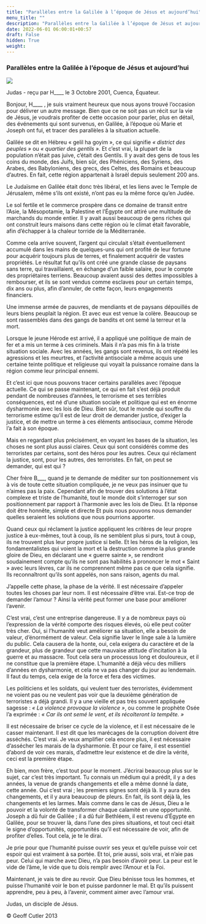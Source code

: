 ```yaml
---
title: "Parallèles entre la Galilée à l’époque de Jésus et aujourd’hui"
menu_title: ""
description: "Parallèles entre la Galilée à l’époque de Jésus et aujourd’hui"
date: 2022-06-01 06:00:01+00:57
draft: False
hidden: True
weight:
---
```

### Parallèles entre la Galilée à l’époque de Jésus et aujourd’hui

![](/fr-contemporary-messages/fr-contemporary-messages-by-date-order/fr-contemporary-messages-2001/fr-israel-4549619_1280.jpg)

Judas - reçu par H____ le 3 Octobre 2001, Cuenca, Équateur.

Bonjour, H____ , je suis vraiment heureux que nous ayons trouvé l’occasion pour délivrer un autre message. Bien que ce ne soit pas un récit sur la vie de Jésus, je voudrais profiter de cette occasion pour parler, plus en détail, des événements qui sont survenus, en Galilée, à l’époque où Marie et Joseph ont fui, et tracer des parallèles à la situation actuelle.

Galilée se dit en Hébreu « gelil ha goyim », ce qui signifie *« district des peuples »* ou *« quartier des gentils »*. Et c’est vrai, la plupart de la population n’était pas juive, c’était des Gentils. Il y avait des gens de tous les coins du monde, des Juifs, bien sûr, des Phéniciens, des Syriens, des Arabes, des Babyloniens, des grecs, des Celtes, des Romains et beaucoup d’autres. En fait, cette région appartenait à Israël depuis seulement 200 ans.

Le Judaïsme en Galilée était donc très libéral, et les liens avec le Temple de Jérusalem, même s’ils ont existé, n’ont pas eu la même force qu’en Judée.

Le sol fertile et le commerce prospère dans ce domaine de transit entre l’Asie, la Mésopotamie, la Palestine et l’Égypte ont attiré une multitude de marchands du monde entier. Il y avait aussi beaucoup de gens riches qui ont construit leurs maisons dans cette région où le climat était favorable, afin d’échapper à la chaleur torride de la Méditerranée.

Comme cela arrive souvent, l’argent qui circulait s’était éventuellement accumulé dans les mains de quelques-uns qui ont profité de leur fortune pour acquérir toujours plus de terres, et finalement acquérir de vastes propriétés. Le résultat fut qu’ils ont créé une grande classe de paysans sans terre, qui travaillaient, en échange d’un faible salaire, pour le compte des propriétaires terriens. Beaucoup avaient aussi des dettes impossibles à rembourser, et ils se sont vendus comme esclaves pour un certain temps, dix ans ou plus, afin d’annuler, de cette façon, leurs engagements financiers.

Une immense armée de pauvres, de mendiants et de paysans dépouillés de leurs biens peuplait la région. Et avec eux est venue la colère. Beaucoup se sont rassemblés dans des gangs de bandits et ont semé la terreur et la mort.

Lorsque le jeune Hérode est arrivé, il a appliqué une politique de main de fer et a mis un terme à ces criminels. Mais il n’a pas mis fin à la triste situation sociale. Avec les années, les gangs sont revenus, ils ont répété les agressions et les meurtres, et l’activité antisociale a même acquis une certaine teinte politique et religieuse qui voyait la puissance romaine dans la région comme leur principal ennemi.

Et c’est ici que nous pouvons tracer certains parallèles avec l’époque actuelle. Ce qui se passe maintenant, ce qui en fait s’est déjà produit pendant de nombreuses d’années, le terrorisme et ses terribles conséquences, est né d’une situation sociale et politique qui est en énorme dysharmonie avec les lois de Dieu. Bien sûr, tout le monde qui souffre du terrorisme estime qu’il est de leur droit de demander justice, d’exiger la justice, et de mettre un terme à ces éléments antisociaux, comme Hérode l’a fait à son époque.

Mais en regardant plus précisément, en voyant les bases de la situation, les choses ne sont plus aussi claires. Ceux qui sont considérés comme des terroristes par certains, sont des héros pour les autres. Ceux qui réclament la justice, sont, pour les autres, des terroristes. En fait, on peut se demander, qui est qui ?

Cher frère B___, quand je te demande de méditer sur ton positionnement vis à vis de toute cette situation compliquée, je ne veux pas insinuer que tu n’aimes pas la paix. Cependant afin de trouver des solutions à l’état complexe et triste de l’humanité, tout le monde doit s’interroger sur son positionnement par rapport à l’harmonie avec les lois de Dieu. Et la réponse doit être honnête,  simple et directe Et puis nous pouvons nous demander quelles seraient les solutions que nous pourrions apporter.

Quand ceux qui réclament la justice appliquent les critères de leur propre justice à eux-mêmes, tout à coup, ils ne semblent plus si purs, tout à coup, ils ne trouvent plus leur propre justice si belle. Et les héros de la religion, les fondamentalistes qui voient la mort et la destruction comme la plus grande gloire de Dieu, en déclarant une « guerre sainte », se rendront soudainement compte qu’ils ne sont pas habilités à prononcer le mot « Saint » avec leurs lèvres, car ils ne comprennent même pas ce que cela signifie. Ils reconnaîtront qu’ils sont appelés, non sans raison, agents du mal.

J’appelle cette phase, la phase de la vérité. Il est nécessaire d’appeler toutes les choses par leur nom. Il est nécessaire d’être vrai. Est-ce trop de demander l’amour ? Ainsi la vérité peut former une base pour améliorer l’avenir.

C’est vrai, c’est une entreprise dangereuse. Il y a de nombreux pays où l’expression de la vérité comporte des risques élevés, où elle peut coûter très cher. Oui, si l’humanité veut améliorer sa situation, elle a besoin de valeur, d’énormément de valeur. Cela signifie laver le linge sale à la lumière du public. Cela causera de la honte, oui, cela exigera du caractère et de la grandeur, plus de grandeur que cette mauvaise attitude d’incitation à la guerre et au massacre. Tout cela sera un processus long et douloureux, et il ne constitue que la première étape. L’humanité a déjà vécu des milliers d’années en dysharmonie, et cela ne va pas changer du jour au lendemain. Il faut du temps, cela exige de la force et fera des victimes.

Les politiciens et les soldats, qui veulent tuer des terroristes, évidemment ne voient pas ou ne veulent pas voir que la deuxième génération de terroristes a déjà grandi. Il y a une vieille et pas très souvent appliquée sagesse : *« La violence provoque la violence »*, ou comme le prophète Osée l’a exprimée : *« Car ils ont semé le vent, et ils récolteront la tempête. »*

Il est nécessaire de briser ce cycle de la violence, et il est nécessaire de le casser maintenant. Il est dit que les marécages de la corruption doivent être asséchés. C’est vrai. Je veux amplifier cela encore plus, il est nécessaire d’assécher les marais de la dysharmonie. Et pour ce faire, il est essentiel d’abord de voir ces marais, d’admettre leur existence et de dire la vérité, ceci est la première étape.

Eh bien, mon frère, c’est tout pour le moment. J’écrirai beaucoup plus sur le sujet, car c’est très important. Tu connais un médium qui a prédit, il y a des années, la venue de grands changements et elle a même donné la date, cette année. Oui c’est vrai ; les premiers signes sont déjà là. Il y aura des changements, et il y aura beaucoup de pleurs. En fait, ils sont déjà là, les changements et les larmes. Mais comme dans le cas de Jésus, Dieu a le pouvoir et la volonté de transformer chaque calamité en une opportunité. Joseph a dû fuir de Galilée ; il a dû fuir Bethléem, il est revenu d’Égypte en Galilée, pour se trouver là, dans l’une des pires situations, et tout ceci était le signe d’opportunités, opportunités qu’il est nécessaire de voir, afin de profiter d’elles. Tout cela, je te le dirai.

Je prie pour que l’humanité puisse ouvrir ses yeux et qu’elle puisse voir cet espoir qui est vraiment à sa portée. Et toi, prie aussi, sois vrai, et n’aie pas peur. Celui qui marche avec Dieu, n’a pas besoin d’avoir peur. La peur est le vide de l’âme, le vide que tu dois remplir avec l’Amour et la Foi.

Maintenant, je vais te dire au revoir. Que Dieu bénisse tous les hommes, et puisse l’humanité voir le bon et puisse pardonner le mal. Et qu’ils puissent apprendre, peu à peu, à l’avenir, comment aimer avec l’amour vrai.

Judas, un disciple de Jésus.

© Geoff Cutler 2013